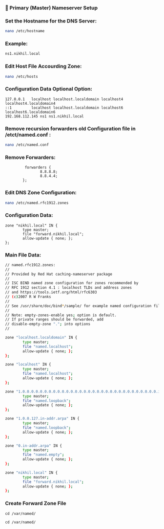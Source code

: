 ### **👑 Primary (Master) Nameserver Setup**  

### **Set the Hostname for the DNS Server:**  
```bash
nano /etc/hostname
```
### Example:
```bash
ns1.nikhil.local
```

### **Edit Host File Accourding Zone:**  
```bash
nano /etc/hosts
```
### Configuration Data Optional Option:
```
127.0.0.1   localhost localhost.localdomain localhost4 localhost4.localdomain4
::1         localhost localhost.localdomain localhost6 localhost6.localdomain6
192.168.112.145 ns1 ns1.nikhil.local

```
### Remove recursion forwarders old Configuration file in /etct/named.conf :

```bash
nano /etc/named.conf
```
### Remove Forwarders:
```
         forwarders {
                8.8.8.8;
                8.8.4.4;
        };
```
### Edit DNS Zone Configuration:

```bash
nano /etc/named.rfc1912.zones
```
### Configuration Data:
```
zone "nikhil.local" IN {
        type master;
        file "forward.nikhil.local";
        allow-update { none; };
};

```
### Main File Data:
```bash
// named.rfc1912.zones:
//
// Provided by Red Hat caching-nameserver package
//
// ISC BIND named zone configuration for zones recommended by
// RFC 1912 section 4.1 : localhost TLDs and address zones
// and https://tools.ietf.org/html/rfc6303
// (c)2007 R W Franks
//
// See /usr/share/doc/bind*/sample/ for example named configuration files.
//
// Note: empty-zones-enable yes; option is default.
// If private ranges should be forwarded, add
// disable-empty-zone "."; into options
//

zone "localhost.localdomain" IN {
        type master;
        file "named.localhost";
        allow-update { none; };
};

zone "localhost" IN {
        type master;
        file "named.localhost";
        allow-update { none; };
};

zone "1.0.0.0.0.0.0.0.0.0.0.0.0.0.0.0.0.0.0.0.0.0.0.0.0.0.0.0.0.0.0.0.ip6.arpa" IN {
        type master;
        file "named.loopback";
        allow-update { none; };
};

zone "1.0.0.127.in-addr.arpa" IN {
        type master;
        file "named.loopback";
        allow-update { none; };
};

zone "0.in-addr.arpa" IN {
        type master;
        file "named.empty";
        allow-update { none; };
};

zone "nikhil.local" IN {
        type master;
        file "forward.nikhil.local";
        allow-update { none; };
};

```

### Create Forward Zone File 

```
cd /var/named/
```

```
cd /var/named/
```
